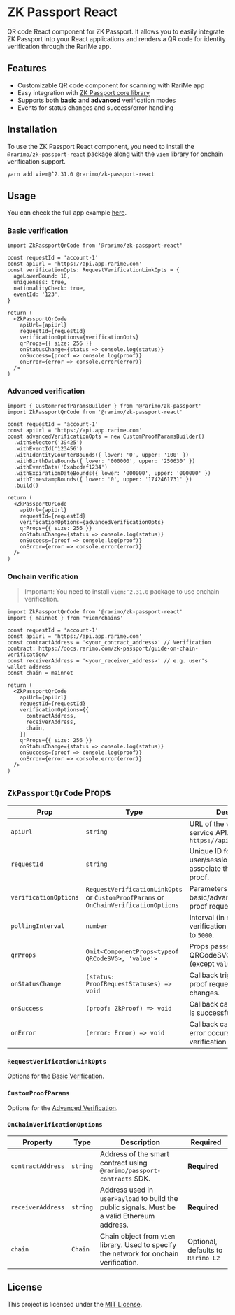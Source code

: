 # ZK Passport React

QR code React component for ZK Passport. It allows you to easily integrate ZK Passport into your React applications and renders a QR code for identity verification through the RariMe app.

## Features

- Customizable QR code component for scanning with RariMe app
- Easy integration with [ZK Passport core library](https://github.com/rarimo/zk-passport/tree/main/packages/core)
- Supports both **basic** and **advanced** verification modes
- Events for status changes and success/error handling

## Installation

To use the ZK Passport React component, you need to install the `@rarimo/zk-passport-react` package along with the `viem` library for onchain verification support.

```bash
yarn add viem@^2.31.0 @rarimo/zk-passport-react
```

## Usage

You can check the full app example [here](https://github.com/rarimo/zk-passport/tree/main/examples).

### Basic verification

```tsx
import ZkPassportQrCode from '@rarimo/zk-passport-react'

const requestId = 'account-1'
const apiUrl = 'https://api.app.rarime.com'
const verificationOpts: RequestVerificationLinkOpts = {
  ageLowerBound: 18,
  uniqueness: true,
  nationalityCheck: true,
  eventId: '123',
}

return (
  <ZkPassportQrCode
    apiUrl={apiUrl}
    requestId={requestId}
    verificationOptions={verificationOpts}
    qrProps={{ size: 256 }}
    onStatusChange={status => console.log(status)}
    onSuccess={proof => console.log(proof)}
    onError={error => console.error(error)}
  />
)
```

### Advanced verification

```tsx
import { CustomProofParamsBuilder } from '@rarimo/zk-passport'
import ZkPassportQrCode from '@rarimo/zk-passport-react'

const requestId = 'account-1'
const apiUrl = 'https://api.app.rarime.com'
const advancedVerificationOpts = new CustomProofParamsBuilder()
  .withSelector('39425')
  .withEventId('123456')
  .withIdentityCounterBounds({ lower: '0', upper: '100' })
  .withBirthDateBounds({ lower: '000000', upper: '250630' })
  .withEventData('0xabcdef1234')
  .withExpirationDateBounds({ lower: '000000', upper: '000000' })
  .withTimestampBounds({ lower: '0', upper: '1742461731' })
  .build()

return (
  <ZkPassportQrCode
    apiUrl={apiUrl}
    requestId={requestId}
    verificationOptions={advancedVerificationOpts}
    qrProps={{ size: 256 }}
    onStatusChange={status => console.log(status)}
    onSuccess={proof => console.log(proof)}
    onError={error => console.error(error)}
  />
)
```

### Onchain verification

> Important: You need to install `viem:^2.31.0` package to use onchain verification.

```tsx
import ZkPassportQrCode from '@rarimo/zk-passport-react'
import { mainnet } from 'viem/chains'

const requestId = 'account-1'
const apiUrl = 'https://api.app.rarime.com'
const contractAddress = '<your_contract_address>' // Verification contract: https://docs.rarimo.com/zk-passport/guide-on-chain-verification/
const receiverAddress = '<your_receiver_address>' // e.g. user's wallet address
const chain = mainnet

return (
  <ZkPassportQrCode
    apiUrl={apiUrl}
    requestId={requestId}
    verificationOptions={{
      contractAddress,
      receiverAddress,
      chain,
    }}
    qrProps={{ size: 256 }}
    onStatusChange={status => console.log(status)}
    onSuccess={proof => console.log(proof)}
    onError={error => console.error(error)}
  />
)
```

## `ZkPassportQrCode` Props

| Prop                  | Type                                                                                 | Description                                                                  | Required     |
| --------------------- | ------------------------------------------------------------------------------------ | ---------------------------------------------------------------------------- | ------------ |
| `apiUrl`              | `string`                                                                             | URL of the verificator service API. Defaults to `https://api.app.rarime.com` | **Optional** |
| `requestId`           | `string`                                                                             | Unique ID for the user/session. Used to associate the request with a proof.  | **Required** |
| `verificationOptions` | `RequestVerificationLinkOpts` or `CustomProofParams` or `OnChainVerificationOptions` | Parameters for either basic/advanced/onchain proof request.                  | **Required** |
| `pollingInterval`     | `number`                                                                             | Interval (in ms) to poll verification status. Defaults to `5000`.            | **Optional** |
| `qrProps`             | `Omit<ComponentProps<typeof QRCodeSVG>, 'value'>`                                    | Props passed to the QRCodeSVG component (except `value`).                    | **Required** |
| `onStatusChange`      | `(status: ProofRequestStatuses) => void`                                             | Callback triggered when the proof request status changes.                    | **Required** |
| `onSuccess`           | `(proof: ZkProof) => void`                                                           | Callback called when proof is successfully verified.                         | **Required** |
| `onError`             | `(error: Error) => void`                                                             | Callback called when an error occurs in the verification process.            | **Required** |

### `RequestVerificationLinkOpts`

Options for the [Basic Verification](https://github.com/rarimo/zk-passport/tree/main/packages/core#basic-verification-requestverificationlinkopts).

### `CustomProofParams`

Options for the [Advanced Verification](https://github.com/rarimo/zk-passport/tree/main/packages/core#basic-verification-requestverificationlinkopts).

### `OnChainVerificationOptions`

| Property            | Type     | Description                                                                                   | Required                          |
| ------------------- | -------- | --------------------------------------------------------------------------------------------- | ------------                      |
| `contractAddress`   | `string` | Address of the smart contract using `@rarimo/passport-contracts` SDK.                         | **Required**                      |
| `receiverAddress`   | `string` | Address used in `userPayload` to build the public signals. Must be a valid Ethereum address.  | **Required**                      |
| `chain`             | `Chain`  | Chain object from `viem` library. Used to specify the network for onchain verification.       | Optional, defaults to `Rarimo L2` |

## License

This project is licensed under the [MIT License](./LICENSE).
